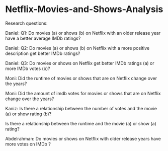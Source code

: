 # Netflix-Movies-and-Shows-Analysis

Research questions:

Daniel: Q1: Do movies (a) or shows (b) on Netflix with an older release year have a better average IMDb ratings?

Daniel: Q2: Do movies (a) or shows (b) on Netflix with a more positive description get better IMDb ratings?

Daniel: Q3: Do movies or shows on Netflix get better IMDb ratings (a) or more IMDb votes (b)?

Moni: Did the runtime of movies or shows that are on Netflix change over the years?

Moni: Did the amount of imdb votes for movies or shows that are on Netflix change over the years?

Kaniz: Is there a relationship between the number of votes and the movie (a) or show rating (b)?

Is there a relationship between the runtime and the movie (a) or show (a) rating?

Abdelrahman: Do movies or shows on Netflix with older release years have more votes on IMDb ?

